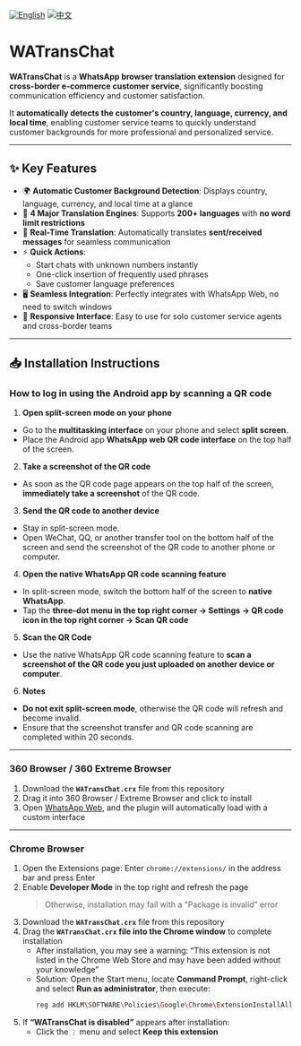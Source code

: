 [![English](https://img.shields.io/badge/lang-English-blue.svg)](README.md)
[![中文](https://img.shields.io/badge/lang-中文-red.svg)](README.zh-CN.md)

# WATransChat

**WATransChat** is a **WhatsApp browser translation extension** designed for **cross-border e-commerce customer service**, significantly boosting communication efficiency and customer satisfaction.

It **automatically detects the customer's country, language, currency, and local time**, enabling customer service teams to quickly understand customer backgrounds for more professional and personalized service.

---

## ✨ Key Features

- 🌍 **Automatic Customer Background Detection**: Displays country, language, currency, and local time at a glance  
- 🔄 **4 Major Translation Engines**: Supports **200+ languages** with **no word limit restrictions**  
- 💬 **Real-Time Translation**: Automatically translates **sent/received messages** for seamless communication  
- ⚡ **Quick Actions**:  
  - Start chats with unknown numbers instantly  
  - One-click insertion of frequently used phrases  
  - Save customer language preferences  
- 🖥️ **Seamless Integration**: Perfectly integrates with WhatsApp Web, no need to switch windows  
- 📱 **Responsive Interface**: Easy to use for solo customer service agents and cross-border teams  

---

## 📥 Installation Instructions
### How to log in using the Android app by scanning a QR code

1. **Open split-screen mode on your phone**
* Go to the **multitasking interface** on your phone and select **split screen**.
* Place the Android app **WhatsApp web QR code interface** on the top half of the screen.

2. **Take a screenshot of the QR code**

* As soon as the QR code page appears on the top half of the screen, **immediately take a screenshot** of the QR code.

3. **Send the QR code to another device**

* Stay in split-screen mode.
* Open WeChat, QQ, or another transfer tool on the bottom half of the screen and send the screenshot of the QR code to another phone or computer.

4. **Open the native WhatsApp QR code scanning feature**

* In split-screen mode, switch the bottom half of the screen to **native WhatsApp**.
* Tap the **three-dot menu in the top right corner → Settings → QR code icon in the top right corner → Scan QR code**

5. **Scan the QR Code**

* Use the native WhatsApp QR code scanning feature to **scan a screenshot of the QR code you just uploaded on another device or computer**.

6. **Notes**

* **Do not exit split-screen mode**, otherwise the QR code will refresh and become invalid.
* Ensure that the screenshot transfer and QR code scanning are completed within 20 seconds.

---
  
### 360 Browser / 360 Extreme Browser
1. Download the **`WATransChat.crx`** file from this repository  
2. Drag it into 360 Browser / Extreme Browser and click to install  
3. Open [WhatsApp Web](https://web.whatsapp.com/), and the plugin will automatically load with a custom interface  

---

### Chrome Browser

1. Open the Extensions page: Enter `chrome://extensions/` in the address bar and press Enter  
2. Enable **Developer Mode** in the top right and refresh the page  
   > Otherwise, installation may fail with a “Package is invalid” error  
3. Download the **`WATransChat.crx`** file from this repository  
4. Drag the **`WATransChat.crx` file into the Chrome window** to complete installation  
   - After installation, you may see a warning: “This extension is not listed in the Chrome Web Store and may have been added without your knowledge”  
   - Solution: Open the Start menu, locate **Command Prompt**, right-click and select **Run as administrator**, then execute:  
     ```bash
     reg add HKLM\SOFTWARE\Policies\Google\Chrome\ExtensionInstallAllowlist /v 99999 /t reg_sz /d fnonangpigkmcnbcjgamjpfopaikigjb /f
     ```
5. If **“WATransChat is disabled”** appears after installation:  
   - Click the `⋮` menu and select **Keep this extension**
